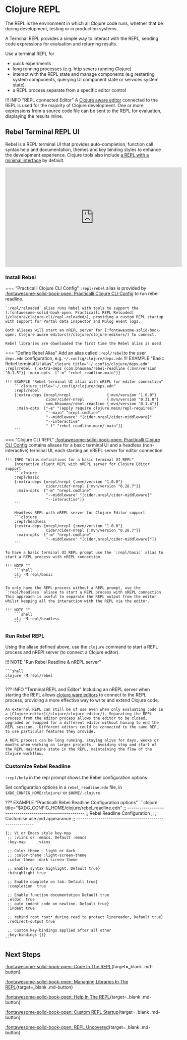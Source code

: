 # Clojure REPL

The REPL is the environment in which all Clojure code runs, whether that be during development, testing or in production systems.

A Terminal REPL provides a simple way to interact with the REPL, sending code expressions for evaluation and returning results. 

Use a  terminal REPL for 

* quick experiments
* long running processes (e.g. http severs running Clojure) 
* interact with the REPL state and manage components (e.g restarting system components, querying UI component state or services system state).
* a REPL process separate from a specific editor control

!!! INFO "REPL connected Editor"
    A [Clojure aware editor](/clojure/clojure-editors/) connected to the REPL is used for the majority of Clojure development.  One or more expressions from a source code file can be sent to the REPL for evaluation, displaying the results inline.


## Rebel Terminal REPL UI

Rebel is a REPL terminal UI that provides auto-completion, function call syntax help and documentation, themes and key binding styles to enhance the development experience.  Clojure tools also include [a REPL with a minimal interface](/alternative-tools/clojure-cli/basic-repl.md) by default.

<p style="text-align:center">
<iframe width="560" height="315" src="https://www.youtube.com/embed/U19TWMsg0s0" title="YouTube video player" frameborder="0" allow="accelerometer; autoplay; clipboard-write; encrypted-media; gyroscope; picture-in-picture" allowfullscreen></iframe>
</p>

### Install Rebel 

=== "Practicalli Clojure CLI Config"
    `:repl/rebel` alias is provided by [:fontawesome-solid-book-open: Practicalli Clojure CLI Config](/clojure/install/clojure-cli/#practicalli-clojure-cli-config) to run rebel readline.

    `:repl/reloaded` alias runs Rebel with tools to support the [:fontawesome-solid-book-open: Practicalli REPL Reloaded](/clojure/clojure-cli/repl-reloaded/), providing a custom REPL startup with support for Portal data inspector and Mulog event logs.

    Both aliases will start an nREPL server for [:fontawesome-solid-book-open: Clojure aware editors](/clojure/clojure-editors/) to connect.

    Rebel libraries are downloaded the first time the Rebel alias is used.


=== "Define Rebel Alias"
    Add an alias called `:repl/rebel`to the user `deps.edn` configuration, e.g. `~/.config/clojure/deps.edn`
    !!! EXAMPLE "Basic Rebel terminal UI alias"
        ```clojure title="~/.config/clojure/deps.edn"
        :repl/rebel 
        {:extra-deps {com.bhauman/rebel-readline {:mvn/version "0.1.5"}}
         :main-opts  ["-m" "rebel-readline.main"]}
        ```

    !!! EXAMPLE "Rebel terminal UI alias with nREPL for editor connection"
        ```clojure title="~/.config/clojure/deps.edn"
        :repl/rebel
        {:extra-deps {nrepl/nrepl                {:mvn/version "1.0.0"}
                      cider/cider-nrepl          {:mvn/version "0.31.0"}
                      com.bhauman/rebel-readline {:mvn/version "0.1.4"}}
         :main-opts  ["-e" "(apply require clojure.main/repl-requires)"
                      "--main" "nrepl.cmdline"
                      "--middleware" "[cider.nrepl/cider-middleware]"
                      "--interactive"
                      "-f" "rebel-readline.main/-main"]}
        ```


=== "Clojure CLI REPL"
    [:fontawesome-solid-book-open: Practicalli Clojure CLI Config](/clojure/install/clojure-cli/#practicalli-clojure-cli-config) contains aliases for a basic terminal UI and a headless (non-interactive) terminal UI, each starting an nREPL server for editor connection.

    !!! INFO "Alias definitions for a basic terminal UI REPL"
        Interactive client REPL with nREPL server for Clojure Editor support
        ```clojure
        :repl/basic
        {:extra-deps {nrepl/nrepl {:mvn/version "1.0.0"}
                      cider/cider-nrepl {:mvn/version "0.28.7"}}
         :main-opts  ["-m" "nrepl.cmdline"
                      "--middleware" "[cider.nrepl/cider-middleware]"
                      "--interactive"]}
        ```

        Headless REPL with nREPL server for Clojure Editor support
        ```clojure
        :repl/headless
        {:extra-deps {nrepl/nrepl {:mvn/version "1.0.0"}
                      cider/cider-nrepl {:mvn/version "0.28.7"}}
         :main-opts  ["-m" "nrepl.cmdline"
                      "--middleware" "[cider.nrepl/cider-middleware]"]}
        ```

    To have a basic terminal UI REPL prompt use the `:repl/basic` alias to start a REPL process with nREPL connection.

    !!! NOTE ""
        ```shell
        clj -M:repl/basic
        ```

    To only have the REPL process without a REPL prompt, use the `:repl/headless` aliase to start a REPL process with nREPL connection.  This approach is useful to separate the REPL output from the editor whilst keeping all the interaction with the REPL via the editor.

    !!! NOTE ""
        ```shell
        clj -M:repl/headless
        ```

### Run Rebel REPL

Using the aliase defined above, use the `clojure` command to start a REPL process and nREPl server (to connect a Clojure editor).

!!! NOTE "Run Rebel Readline & nREPL server"

    ```shell
    clojure -M:repl/rebel
    ```

??? INFO "Terminal REPL and Editor"
    Including an nREPL server when starting the REPL allows [clojure ware editors](/clojure/clojure-editors/) to connect to the REPL process, providing a more effective way to write and extend Clojure code.

    An external REPL can still be of use even when only evaluating code in a [Clojure editor](/clojure/clojure-editor/). Separating the REPL process from the editor process allows the editor to be closed, upgraded or swapped for a different editor without having to end the REPL session.  Different editors could be connected to the same REPL to use particular features they provide.

    A REPL process can be long running, staying alive for days, weeks or months when working on larger projects.  Avoiding stop and start of the REPL maintains state in the REPL, maintaining the flow of the Clojure workflow.



### Customize Rebel Readline

`:repl/help` in the repl prompt shows the Rebel configuration options

Set configuration options in a `rebel_readline.edn` file, in `$XDG_CONFIG_HOME/clojure/` or `$HOME/.clojure`

??? EXAMPLE "Practicalli Rebel Readline Configuration options"
    ```clojure title="$XDG_CONFIG_HOME/clojure/rebel_readline.edn"
    ;; ---------------------------------------------------------
    ;; Rebel Readline Configuration
    ;;
    ;; Customise use and appearance
    ;; ---------------------------------------------------------
    
    {;; Vi or Emacs style key-map
     ;; :viins or :emacs. Default :emacs
     :key-map     :viins
    
     ;; Color theme - light or dark
     ;; :color-theme :light-screen-theme
     :color-theme :dark-screen-theme
    
     ;; Enable syntax highlight. Default true}
     :hihighlight true
    
     ;; Enable complete on tab. Default true}
     :completion  true
    
     ;; Enable function documentation Default true
     :eldoc  true
     ;; auto indent code on newline. Default true}
     :indent true
    
     ;; rebind root *out* during read to protect linereader, Default true}
     :redirect-output true
    
     ;; Custom key-bindings applied after all other 
     :key-bindings {}}
    ```


## Next Steps

[:fontawesome-solid-book-open: Code In The REPL](coding.md){target=_blank .md-button} 

[:fontawesome-solid-book-open: Managing Libraries In The REPL](libraries.md){target=_blank .md-button} 

[:fontawesome-solid-book-open: Help In The REPL](help.md){target=_blank .md-button} 

[:fontawesome-solid-book-open: Custom REPL Startup](../repl-startup.md){target=_blank .md-button} 

[:fontawesome-solid-book-open: REPL Uncovered](repl-uncovered.md){target=_blank .md-button} 




